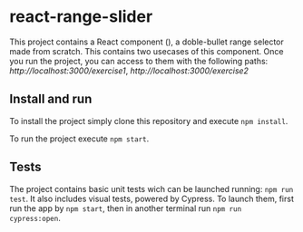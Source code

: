 # react-range-slider

This project contains a React component (<Range />), a doble-bullet range selector made from scratch. 
This contains two usecases of this component. Once you run the project, 
you can access to them with the following paths: *http://localhost:3000/exercise1*, *http://localhost:3000/exercise2*

## Install and run 

To install the project simply clone this repository and execute `npm install`.

To run the project execute `npm start`.

## Tests
The project contains basic unit tests wich can be launched running: `npm run test`.
It also includes visual tests, powered by Cypress. To launch them, first run the app by `npm start`, then in another terminal run `npm run cypress:open`.
